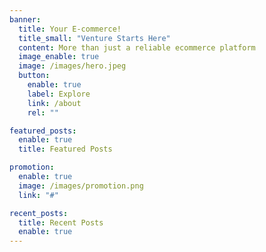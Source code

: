 ```yaml
---
banner:
  title: Your E-commerce!
  title_small: "Venture Starts Here"
  content: More than just a reliable ecommerce platform
  image_enable: true
  image: /images/hero.jpeg
  button:
    enable: true
    label: Explore
    link: /about
    rel: ""

featured_posts:
  enable: true
  title: Featured Posts

promotion:
  enable: true
  image: /images/promotion.png
  link: "#"

recent_posts:
  title: Recent Posts
  enable: true
---
```

